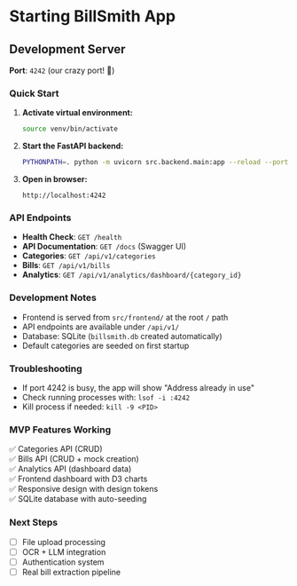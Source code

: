 # Starting BillSmith App

## Development Server

**Port**: `4242` (our crazy port! 🚀)

### Quick Start

1. **Activate virtual environment:**
   ```bash
   source venv/bin/activate
   ```

2. **Start the FastAPI backend:**
   ```bash
   PYTHONPATH=. python -m uvicorn src.backend.main:app --reload --port 4242
   ```

3. **Open in browser:**
   ```
   http://localhost:4242
   ```

### API Endpoints

- **Health Check**: `GET /health`
- **API Documentation**: `GET /docs` (Swagger UI)
- **Categories**: `GET /api/v1/categories`
- **Bills**: `GET /api/v1/bills`
- **Analytics**: `GET /api/v1/analytics/dashboard/{category_id}`

### Development Notes

- Frontend is served from `src/frontend/` at the root `/` path
- API endpoints are available under `/api/v1/`
- Database: SQLite (`billsmith.db` created automatically)
- Default categories are seeded on first startup

### Troubleshooting

- If port 4242 is busy, the app will show "Address already in use"
- Check running processes with: `lsof -i :4242`
- Kill process if needed: `kill -9 <PID>`

### MVP Features Working

✅ Categories API (CRUD)  
✅ Bills API (CRUD + mock creation)  
✅ Analytics API (dashboard data)  
✅ Frontend dashboard with D3 charts  
✅ Responsive design with design tokens  
✅ SQLite database with auto-seeding  

### Next Steps

- [ ] File upload processing
- [ ] OCR + LLM integration
- [ ] Authentication system
- [ ] Real bill extraction pipeline 